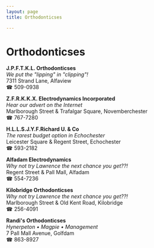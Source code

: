 ```yaml
---
layout: page 
title: Orthodonticses

---
```



# Orthodonticses


 **J.P.F.T.K.L. Orthodonticses**  
_We put the "lipping" in "clipping"!_  
7311 Strand Lane, Alfaview  
☎ 509-0938

**Z.F.R.K.K.X. Electrodynamics Incorporated**  
_Hear our advert on the Internet_  
Marlborough Street & Trafalgar Square, Novemberchester  
☎ 767-7280

**H.L.L.S.J.Y.F.Richard U. & Co**  
_The rarest budget option in Echochester_  
Leicester Square & Regent Street, Echochester  
☎ 593-2182

**Alfadam Electrodynamics**  
_Why not try Lawrence the next chance you get??!_  
Regent Street & Pall Mall, Alfadam  
☎ 554-7236

**Kilobridge Orthodonticses**  
_Why not try Lawrence the next chance you get??!_  
Marlborough Street & Old Kent Road, Kilobridge  
☎ 256-4091

**Randi's Orthodonticses**  
_Hynerpeton • Magpie • Management_  
7 Pall Mall Avenue, Golfdam  
☎ 863-8927

